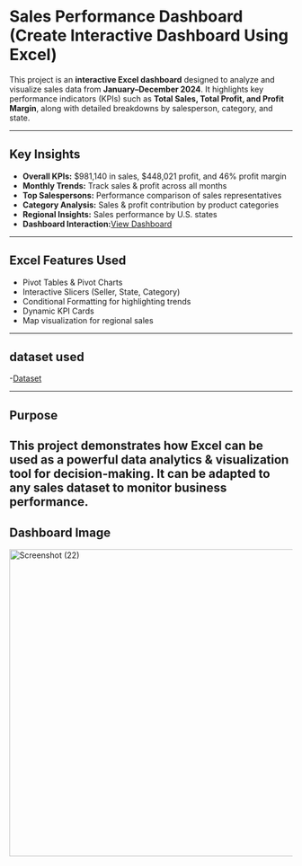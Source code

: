 #  Sales Performance Dashboard (Create Interactive Dashboard Using Excel)

This project is an **interactive Excel dashboard** designed to analyze and visualize sales data from **January–December 2024**. It highlights key performance indicators (KPIs) such as **Total Sales, Total Profit, and Profit Margin**, along with detailed breakdowns by salesperson, category, and state.  

---

## Key Insights
- **Overall KPIs:** $981,140 in sales, $448,021 profit, and 46% profit margin  
- **Monthly Trends:** Track sales & profit across all months  
- **Top Salespersons:** Performance comparison of sales representatives  
- **Category Analysis:** Sales & profit contribution by product categories  
- **Regional Insights:** Sales performance by U.S. states
- **Dashboard Interaction:**<a href="https://github.com/Adi2004-max/Sales-Performance-dashboard/blob/main/Screenshot%20(22).png">View Dashboard</a>

---

## Excel Features Used
- Pivot Tables & Pivot Charts  
- Interactive Slicers (Seller, State, Category)  
- Conditional Formatting for highlighting trends  
- Dynamic KPI Cards  
- Map visualization for regional sales  

---

## dataset used
-<a href="https://github.com/Adi2004-max/Sales-Performance-dashboard/blob/main/Dataset.xlsx">Dataset</a>

---

## Purpose
This project demonstrates how **Excel can be used as a powerful data analytics & visualization tool** for decision-making. It can be adapted to any sales dataset to monitor business performance.  
---
## Dashboard Image
<img width="1055" height="547" alt="Screenshot (22)" src="https://github.com/user-attachments/assets/dc91e8fa-a6c2-4965-b823-03c10506638a" />


